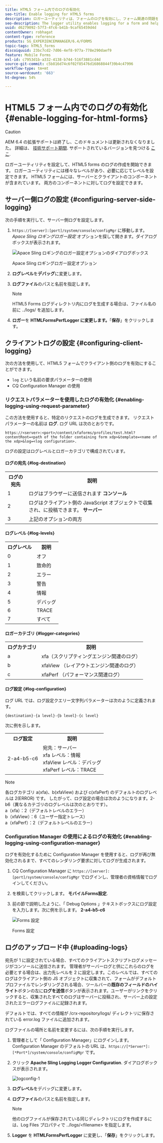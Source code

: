 ```yaml
---
title: HTML5 フォーム内でのログの有効化
seo-title: Enable logging for HTML5 forms
description: ロガーユーティリティは、フォームのログを有効にし、フォーム関連の問題をデバッグするのに役立ちます。
seo-description: The logger utility enables logging for a form and helps you debug form-related issues.
uuid: d6279092-57f3-4fc6-b41b-9caf65459d4d
contentOwner: robhagat
content-type: reference
products: SG_EXPERIENCEMANAGER/6.4/FORMS
topic-tags: hTML5_forms
discoiquuid: 23bc7cd2-7d06-4ef8-977a-778e290daef9
feature: Mobile Forms
exl-id: c7953d1b-a332-4138-b744-516f3881cd4d
source-git-commit: c5b816d74c6f02f85476d16868844f39b4c47996
workflow-type: tm+mt
source-wordcount: '663'
ht-degree: 54%

---
```


# HTML5 フォーム内でのログの有効化 {#enable-logging-for-html-forms}

>[!CAUTION]
>
>AEM 6.4 の拡張サポートは終了し、このドキュメントは更新されなくなりました。 詳細は、 [技術サポート期間](https://helpx.adobe.com/jp/support/programs/eol-matrix.html). サポートされているバージョンを見つける [ここ](https://experienceleague.adobe.com/docs/?lang=ja).

ロガーユーティリティを設定して、HTML5 forms のログの作成を開始できます。 ロガーユーティリティには様々なレベルがあり、必要に応じてレベルを設定できます。 HTML5 フォームには、サーバーとクライアントのコンポーネントが含まれています。 両方のコンポーネントに対してログを設定できます。 

## サーバー側ログの設定 {#configuring-server-side-logging}

次の手順を実行して、サーバー側ログを設定します。

1. `https://[server]:[port]/system/console/configMgr` に移動します。*Apace Sling ロギングロガー設定* オプションを探して開きます。ダイアログボックスが表示されます。

   ![Apace Sling ロギングのロガー設定オプションのダイアログボックス](assets/logconfig.png)

   Apace Sling ロギングロガー設定オプション

1. **ログレベル**&#x200B;を&#x200B;**デバッグ**&#x200B;に変更します。 

1. **ログファイル**&#x200B;のパスと名前を指定します。

   >[!NOTE]
   >
   >HTML5 Forms ログディレクトリ内にログを生成する場合は、ファイル名の前に ../logs/ を追加します。

1. **ロガー**&#x200B;を **HTMLFormsPerfLogger に変更します。**「**保存**」をクリックします。

## クライアントログの設定 {#configuring-client-logging}

次の方法を使用して、HTML5 フォームでクライアント側のログを有効にすることができます。

* `log` という名前の要求パラメーターの使用
* CQ Configuration Manager の使用

### リクエストパラメーターを使用したログの有効化 {#enabling-logging-using-request-parameter}

この方法を使用すると、特定のリクエストのログを生成できます。 リクエストパラメーターの名前は **ログ**. ログ URL は次のとおりです。

`https://<server>:<port>/content/xfaforms/profiles/test.html?contentRoot=<path of the folder containing form xdp>&template=<name of the xdp>&log=<log configuration>.`

ログの設定はログレベルとロガーカテゴリで構成されています。

#### ログの宛先 {#log-destination}

<table> 
 <tbody> 
  <tr> 
   <th><strong>ログの宛先</strong></th> 
   <th><strong>説明</strong></th> 
  </tr> 
  <tr> 
   <td>1</td> 
   <td>ログはブラウザーに送信されます <strong>コンソール</strong></td> 
  </tr> 
  <tr> 
   <td>2</td> 
   <td>ログはクライアント側の JavaScript オブジェクトで収集され、に投稿できます。 <strong>サーバー</strong> </td> 
  </tr> 
  <tr> 
   <td>3</td> 
   <td>上記のオプションの両方<br /> </td> 
  </tr> 
 </tbody> 
</table>

#### ログレベル {#log-levels}

<table> 
 <tbody> 
  <tr> 
   <th>ログレベル</th> 
   <th>説明</th> 
  </tr> 
  <tr> 
   <td>0</td> 
   <td>オフ<br type="_moz" /> </td> 
  </tr> 
  <tr> 
   <td>1</td> 
   <td>致命的<br type="_moz" /> </td> 
  </tr> 
  <tr> 
   <td>2</td> 
   <td>エラー <br type="_moz" /> </td> 
  </tr> 
  <tr> 
   <td>3</td> 
   <td>警告<br type="_moz" /> </td> 
  </tr> 
  <tr> 
   <td>4</td> 
   <td>情報<br type="_moz" /> </td> 
  </tr> 
  <tr> 
   <td>5</td> 
   <td>デバッグ<br type="_moz" /> </td> 
  </tr> 
  <tr> 
   <td>6</td> 
   <td>TRACE<br type="_moz" /> </td> 
  </tr> 
  <tr> 
   <td>7</td> 
   <td>すべて<br type="_moz" /> </td> 
  </tr> 
 </tbody> 
</table>

#### ロガーカテゴリ {#logger-categories}

<table> 
 <tbody> 
  <tr> 
   <th>ログカテゴリ</th> 
   <th>説明</th> 
  </tr> 
  <tr> 
   <td>a</td> 
   <td>xfa（スクリプティングエンジン関連のログ）</td> 
  </tr> 
  <tr> 
   <td>b</td> 
   <td>xfaView （レイアウトエンジン関連のログ）<br type="_moz" /> </td> 
  </tr> 
  <tr> 
   <td>c</td> 
   <td>xfaPerf （パフォーマンス関連ログ）<br type="_moz" /> </td> 
  </tr> 
 </tbody> 
</table>

#### ログ設定 {#log-configuration}

ログ URL では、ログ設定クエリー文字列パラメーターは次のように定義されます。

`{destination}-{a level}-{b level}-{c level}`

次に例を示します。

<table> 
 <tbody> 
  <tr> 
   <th>ログ設定</th> 
   <th>説明</th> 
  </tr> 
  <tr> 
   <td>2-a4-b5-c6<br type="_moz" /> </td> 
   <td>宛先：サーバー<br /> xfa レベル：情報<br /> xfaView レベル：デバッグ<br /> xfaPerf レベル：TRACE</td> 
  </tr> 
 </tbody> 
</table>

>[!NOTE]
>
>各ログカテゴリ a(xfa)、b(xfaView) および c(xfaPerf) のデフォルトのログレベルは 2(ERROR) です。 したがって、ログ設定の場合は次のようになります。2-b6（異なるカテゴリのログレベルは次のとおりです）。\
>a（xfa）：2（デフォルトレベルのエラー）\
>b（xfaView）：6（ユーザー指定トレース）\
>a（xfaPerf）：2（デフォルトレベルのエラー）

### Configuration Manager の使用によるログの有効化 {#enabling-logging-using-configuration-manager}

ログを有効化するために Configuration Manager を使用すると、ログが再び無効化されるまで、すべてのレンダリング要求に対してログが生成されます。

1. CQ Configuration Manager に `https://[server]:[port]/system/console/configMgr` でログインし、管理者の資格情報でログインしてください。
1. を検索してクリックします。 **モバイルForms設定**.
1. 前の節で説明したように、「 Debug Options 」テキストボックスにログ設定を入力します。次に例を示します。 **2-a4-b5-c6**

   ![Forms 設定](assets/forms_configuration.png)

   Forms 設定

## ログのアップロード中 {#uploading-logs}

宛先が 1 に設定されている場合、すべてのクライアントスクリプトログメッセージがコンソールに送信されます。 管理者がサーバーログと供にこれらのログを必要とする場合は、出力先レベルを 2 に設定します。このレベルでは、すべてのログはクライアント側の JS オブジェクトに収集されて、フォームがデフォルトプロファイルでレンダリングされる場合、ツールバーの&#x200B;**既存のフィールドのハイライト**&#x200B;ボタンの左に&#x200B;**ログを送信**&#x200B;ボタンが表示されます。ユーザーがリンクをクリックすると、収集されたすべてのログはサーバーに投稿され、サーバー上の設定されたエラーログファイルに記録されます。

デフォルトでは、すべての情報が /crx-repository/logs/ ディレクトリに保存されている error.log ファイルに追加されます。

ログファイルの場所と名前を変更するには、次の手順を実行します。

1. 管理者として「 Configuration Manager」にログインします。Configuration Manager のデフォルトの URL は、`https://[*Server*]:[*Port*]/system/console/configMgr` です。
1. クリック **Apache Sling Logging Logger Configuration**. ダイアログボックスが表示されます。

   ![logconfig-1](assets/logconfig-1.png)

1. **ログレベル**&#x200B;をデバッグに変更します。 

1. **ログファイル**&#x200B;のパスと名前を指定します。

   >[!NOTE]
   >
   >他のログファイルが保存されている同じディレクトリにログを作成するには、Log Files プロパティで ../logs/&lt;filename> を指定します。

1. **Logger** を **HTMLFormsPerfLogger** に変更し、「**保存**」をクリックします。
